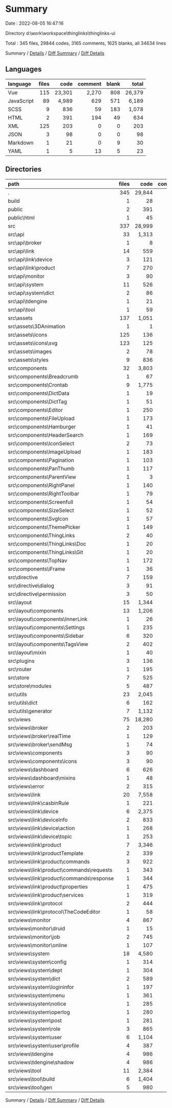 # Summary

Date : 2022-08-05 16:47:16

Directory d:\\work\\workspace\\thinglinks\\thinglinks-ui

Total : 345 files,  29844 codes, 3165 comments, 1625 blanks, all 34634 lines

Summary / [Details](details.md) / [Diff Summary](diff.md) / [Diff Details](diff-details.md)

## Languages
| language | files | code | comment | blank | total |
| :--- | ---: | ---: | ---: | ---: | ---: |
| Vue | 115 | 23,301 | 2,270 | 808 | 26,379 |
| JavaScript | 89 | 4,989 | 629 | 571 | 6,189 |
| SCSS | 9 | 836 | 59 | 183 | 1,078 |
| HTML | 2 | 391 | 194 | 49 | 634 |
| XML | 125 | 203 | 0 | 0 | 203 |
| JSON | 3 | 98 | 0 | 0 | 98 |
| Markdown | 1 | 21 | 0 | 9 | 30 |
| YAML | 1 | 5 | 13 | 5 | 23 |

## Directories
| path | files | code | comment | blank | total |
| :--- | ---: | ---: | ---: | ---: | ---: |
| . | 345 | 29,844 | 3,165 | 1,625 | 34,634 |
| build | 1 | 28 | 0 | 8 | 36 |
| public | 2 | 391 | 194 | 49 | 634 |
| public\\html | 1 | 45 | 0 | 1 | 46 |
| src | 337 | 28,999 | 2,950 | 1,549 | 33,498 |
| src\\api | 33 | 1,313 | 192 | 213 | 1,718 |
| src\\api\\broker | 1 | 8 | 1 | 2 | 11 |
| src\\api\\link | 14 | 559 | 87 | 95 | 741 |
| src\\api\\link\\device | 3 | 121 | 18 | 21 | 160 |
| src\\api\\link\\product | 7 | 270 | 44 | 46 | 360 |
| src\\api\\monitor | 3 | 90 | 12 | 15 | 117 |
| src\\api\\system | 11 | 526 | 76 | 81 | 683 |
| src\\api\\system\\dict | 2 | 86 | 13 | 14 | 113 |
| src\\api\\tdengine | 1 | 21 | 0 | 4 | 25 |
| src\\api\\tool | 1 | 59 | 9 | 9 | 77 |
| src\\assets | 137 | 1,051 | 73 | 191 | 1,315 |
| src\\assets\\3DAnimation | 1 | 1 | 0 | 0 | 1 |
| src\\assets\\icons | 125 | 136 | 14 | 8 | 158 |
| src\\assets\\icons\\svg | 123 | 125 | 0 | 0 | 125 |
| src\\assets\\images | 2 | 78 | 0 | 0 | 78 |
| src\\assets\\styles | 9 | 836 | 59 | 183 | 1,078 |
| src\\components | 32 | 3,803 | 248 | 209 | 4,260 |
| src\\components\\Breadcrumb | 1 | 67 | 2 | 6 | 75 |
| src\\components\\Crontab | 9 | 1,775 | 144 | 72 | 1,991 |
| src\\components\\DictData | 1 | 19 | 0 | 2 | 21 |
| src\\components\\DictTag | 1 | 51 | 0 | 1 | 52 |
| src\\components\\Editor | 1 | 250 | 15 | 8 | 273 |
| src\\components\\FileUpload | 1 | 173 | 20 | 4 | 197 |
| src\\components\\Hamburger | 1 | 41 | 0 | 4 | 45 |
| src\\components\\HeaderSearch | 1 | 169 | 9 | 13 | 191 |
| src\\components\\IconSelect | 2 | 73 | 1 | 11 | 85 |
| src\\components\\ImageUpload | 1 | 183 | 17 | 8 | 208 |
| src\\components\\Pagination | 1 | 103 | 1 | 4 | 108 |
| src\\components\\PanThumb | 1 | 117 | 13 | 13 | 143 |
| src\\components\\ParentView | 1 | 3 | 0 | 1 | 4 |
| src\\components\\RightPanel | 1 | 140 | 0 | 10 | 150 |
| src\\components\\RightToolbar | 1 | 79 | 8 | 1 | 88 |
| src\\components\\Screenfull | 1 | 54 | 0 | 4 | 58 |
| src\\components\\SizeSelect | 1 | 52 | 1 | 5 | 58 |
| src\\components\\SvgIcon | 1 | 57 | 0 | 5 | 62 |
| src\\components\\ThemePicker | 1 | 149 | 0 | 25 | 174 |
| src\\components\\ThingLinks | 2 | 40 | 0 | 4 | 44 |
| src\\components\\ThingLinks\\Doc | 1 | 20 | 0 | 2 | 22 |
| src\\components\\ThingLinks\\Git | 1 | 20 | 0 | 2 | 22 |
| src\\components\\TopNav | 1 | 172 | 17 | 7 | 196 |
| src\\components\\iFrame | 1 | 36 | 0 | 1 | 37 |
| src\\directive | 7 | 159 | 35 | 33 | 227 |
| src\\directive\\dialog | 3 | 91 | 27 | 13 | 131 |
| src\\directive\\permission | 3 | 50 | 8 | 16 | 74 |
| src\\layout | 15 | 1,344 | 21 | 114 | 1,479 |
| src\\layout\\components | 13 | 1,206 | 19 | 100 | 1,325 |
| src\\layout\\components\\InnerLink | 1 | 26 | 0 | 2 | 28 |
| src\\layout\\components\\Settings | 1 | 235 | 0 | 22 | 257 |
| src\\layout\\components\\Sidebar | 6 | 320 | 6 | 27 | 353 |
| src\\layout\\components\\TagsView | 2 | 402 | 10 | 17 | 429 |
| src\\layout\\mixin | 1 | 40 | 2 | 4 | 46 |
| src\\plugins | 3 | 136 | 23 | 7 | 166 |
| src\\router | 1 | 195 | 21 | 6 | 222 |
| src\\store | 7 | 525 | 14 | 47 | 586 |
| src\\store\\modules | 5 | 487 | 14 | 42 | 543 |
| src\\utils | 23 | 2,045 | 262 | 192 | 2,499 |
| src\\utils\\dict | 6 | 162 | 57 | 21 | 240 |
| src\\utils\\generator | 7 | 1,132 | 8 | 73 | 1,213 |
| src\\views | 75 | 18,280 | 2,008 | 507 | 20,795 |
| src\\views\\broker | 2 | 203 | 23 | 11 | 237 |
| src\\views\\broker\\realTime | 1 | 129 | 18 | 7 | 154 |
| src\\views\\broker\\sendMsg | 1 | 74 | 5 | 4 | 83 |
| src\\views\\components | 3 | 90 | 0 | 13 | 103 |
| src\\views\\components\\icons | 3 | 90 | 0 | 13 | 103 |
| src\\views\\dashboard | 6 | 626 | 4 | 45 | 675 |
| src\\views\\dashboard\\mixins | 1 | 48 | 4 | 5 | 57 |
| src\\views\\error | 2 | 315 | 0 | 8 | 323 |
| src\\views\\link | 20 | 7,558 | 691 | 197 | 8,446 |
| src\\views\\link\\casbinRule | 1 | 221 | 129 | 5 | 355 |
| src\\views\\link\\device | 6 | 2,375 | 163 | 70 | 2,608 |
| src\\views\\link\\deviceInfo | 2 | 833 | 53 | 20 | 906 |
| src\\views\\link\\device\\action | 1 | 268 | 33 | 8 | 309 |
| src\\views\\link\\device\\topic | 1 | 253 | 29 | 6 | 288 |
| src\\views\\link\\product | 7 | 3,346 | 278 | 73 | 3,697 |
| src\\views\\link\\productTemplate | 2 | 339 | 31 | 18 | 388 |
| src\\views\\link\\product\\commands | 3 | 922 | 120 | 19 | 1,061 |
| src\\views\\link\\product\\commands\\requests | 1 | 343 | 43 | 6 | 392 |
| src\\views\\link\\product\\commands\\response | 1 | 344 | 43 | 6 | 393 |
| src\\views\\link\\product\\properties | 1 | 475 | 46 | 10 | 531 |
| src\\views\\link\\product\\services | 1 | 319 | 36 | 10 | 365 |
| src\\views\\link\\protocol | 2 | 444 | 37 | 11 | 492 |
| src\\views\\link\\protocol\\TheCodeEditor | 1 | 58 | 5 | 4 | 67 |
| src\\views\\monitor | 4 | 867 | 64 | 22 | 953 |
| src\\views\\monitor\\druid | 1 | 15 | 0 | 1 | 16 |
| src\\views\\monitor\\job | 2 | 745 | 56 | 15 | 816 |
| src\\views\\monitor\\online | 1 | 107 | 8 | 6 | 121 |
| src\\views\\system | 18 | 4,580 | 373 | 97 | 5,050 |
| src\\views\\system\\config | 1 | 314 | 26 | 6 | 346 |
| src\\views\\system\\dept | 1 | 304 | 24 | 6 | 334 |
| src\\views\\system\\dict | 2 | 589 | 55 | 12 | 656 |
| src\\views\\system\\logininfor | 1 | 197 | 17 | 7 | 221 |
| src\\views\\system\\menu | 1 | 361 | 25 | 6 | 392 |
| src\\views\\system\\notice | 1 | 285 | 23 | 7 | 315 |
| src\\views\\system\\operlog | 1 | 280 | 22 | 8 | 310 |
| src\\views\\system\\post | 1 | 281 | 24 | 6 | 311 |
| src\\views\\system\\role | 3 | 865 | 78 | 15 | 958 |
| src\\views\\system\\user | 6 | 1,104 | 79 | 24 | 1,207 |
| src\\views\\system\\user\\profile | 4 | 387 | 15 | 12 | 414 |
| src\\views\\tdengine | 4 | 986 | 104 | 13 | 1,103 |
| src\\views\\tdengine\\shadow | 4 | 986 | 104 | 13 | 1,103 |
| src\\views\\tool | 11 | 2,384 | 744 | 56 | 3,184 |
| src\\views\\tool\\build | 6 | 1,404 | 692 | 34 | 2,130 |
| src\\views\\tool\\gen | 5 | 980 | 52 | 22 | 1,054 |

Summary / [Details](details.md) / [Diff Summary](diff.md) / [Diff Details](diff-details.md)